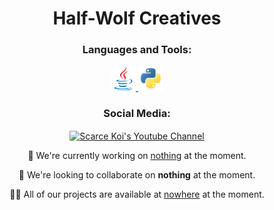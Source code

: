 <h1 align="center">
Half-Wolf Creatives
</h1>

<h3 align="center">Languages and Tools:</h3>
<p align="center"> 
  <a href="https://www.java.com" target="_blank" rel="noreferrer"> 
    <img src="https://raw.githubusercontent.com/devicons/devicon/master/icons/java/java-original.svg" alt="java" width="40" height="40"/> 
  </a> 
  <a href="https://www.python.org" target="_blank" rel="noreferrer"> 
    <img src="https://raw.githubusercontent.com/devicons/devicon/master/icons/python/python-original.svg" alt="python" width="40" height="40"/> 
  </a> 
</p>

<h3 align="center">Social Media:</h3>
<p align="center">
  <a href="https://www.youtube.com/@half-wolfofficial" target="blank">
    <img align="center" src="https://raw.githubusercontent.com/rahuldkjain/github-profile-readme-generator/master/src/images/icons/Social/youtube.svg" alt="Scarce Koi's Youtube Channel" height="30" width="40" />
  </a>
</p>

<div align="center">
  <p>🔭 We're currently working on <a href="">nothing</a> at the moment.</p>
  <p>👯 We're looking to collaborate on <strong>nothing</strong> at the moment.</p>
  <p>👨‍💻 All of our projects are available at <a href="">nowhere</a> at the moment.</p>
</div>
